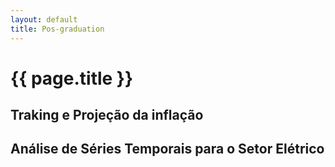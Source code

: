 ```yaml
---
layout: default
title: Pos-graduation
---
```



# {{ page.title }}


## Traking e Projeção da inflação



## Análise de Séries Temporais para o Setor Elétrico
  